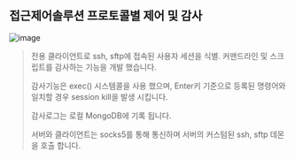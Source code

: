 ## 접근제어솔루션 프로토콜별 제어 및 감사

![image](https://user-images.githubusercontent.com/48572149/208469181-7427bf35-b033-4c25-b040-3a63bfbfe1af.png)

> 전용 클라이언트로 ssh, sftp에 접속된 사용자 세션을 식별. 커맨드라인 및 스크립트를 감사하는 기능을 개발 했습니다.
>
> 감사기능은 exec() 시스템콜을 사용 했으며, Enter키 기준으로 등록된 명령어와 일치할 경우 session kill을 발생 시킵니다.
>
> 감사로그는 로컬 MongoDB에 기록 됩니다.
>
> 서버와 클라이언트는 socks5를 통해 통신하며 서버의 커스텀된 ssh, sftp 데몬을 호출 합니다.
